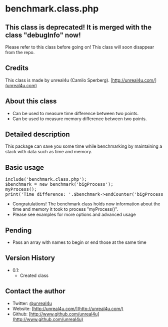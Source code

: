 benchmark.class.php
======

This class is deprecated! It is merged with the class "debugInfo" now!
--------

Please refer to this class before going on! This class will soon disappear from the repo.

Credits
--------

This class is made by unreal4u (Camilo Sperberg). [http://unreal4u.com/](unreal4u.com)

About this class
--------

* Can be used to measure time difference between two points.
* Can be used to measure memory difference between two points.

Detailed description
---------

This package can save you some time while benchmarking by maintaining a stack with data such as time and memory.

Basic usage
----------

<pre>include('benchmark.class.php');
$benchmark = new benchmark('bigProcess');
myProcess();
print('Time difference: '.$benchmark->endCounter('bigProcess'));
</pre>

* Congratulations! The benchmark class holds now information about the time and memory it took to process "myProcess()".
* Please see examples for more options and advanced usage

Pending
---------
* Pass an array with names to begin or end those at the same time

Version History
----------

* 0.1:
    * Created class

Contact the author
-------

* Twitter: [@unreal4u](http://twitter.com/unreal4u)
* Website: [http://unreal4u.com/](http://unreal4u.com/)
* Github:  [http://www.github.com/unreal4u](http://www.github.com/unreal4u)
